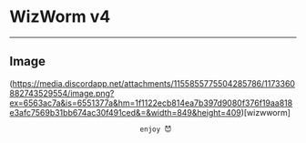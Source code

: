 # WizWorm v4 

---------------------------------------------------

## Image
(https://media.discordapp.net/attachments/1155855775504285786/1173360882743529554/image.png?ex=6563ac7a&is=6551377a&hm=1f1122ecb814ea7b397d9080f376f19aa818e3afc7569b31bb674ac30f491ced&=&width=849&height=409)[wizwworm]

                                    enjoy 😈
